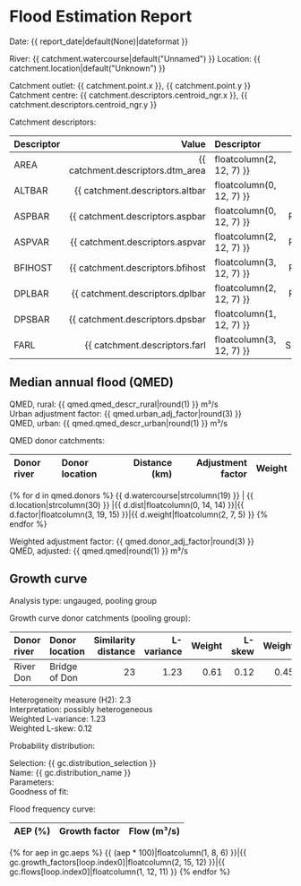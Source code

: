 # Flood Estimation Report

Date: {{ report_date|default(None)|dateformat }}

River: {{ catchment.watercourse|default("Unnamed") }}
Location: {{ catchment.location|default("Unknown") }}

Catchment outlet: {{ catchment.point.x }}, {{ catchment.point.y }}  
Catchment centre: {{ catchment.descriptors.centroid_ngr.x }}, {{ catchment.descriptors.centroid_ngr.y }}    

Catchment descriptors:

Descriptor   |      Value | Descriptor  |      Value | Descriptor  |      Value 
:------------|-----------:|:------------|-----------:|:------------|-----------:
AREA         |{{ catchment.descriptors.dtm_area|floatcolumn(2, 12, 7) }}| FPEXT       |{{ catchment.descriptors.fpext|floatcolumn(4, 12, 7) }}| SPRHOST     |{{ catchment.descriptors.sprhost|floatcolumn(2, 12, 7) }}
ALTBAR       |{{ catchment.descriptors.altbar|floatcolumn(0, 12, 7) }}| LDP         |{{ catchment.descriptors.ldp|floatcolumn(2, 12, 7) }}| URBCONC1990 |{{ catchment.descriptors.urbconc1990|floatcolumn(3, 12, 7) }}
ASPBAR       |{{ catchment.descriptors.aspbar|floatcolumn(0, 12, 7) }}| PROPWET     |{{ catchment.descriptors.propwet|floatcolumn(2, 12, 7) }}| URBEXT1990  |{{ catchment.descriptors.urbext1990|floatcolumn(4, 12, 7) }}
ASPVAR       |{{ catchment.descriptors.aspvar|floatcolumn(2, 12, 7) }}| RMED-1H     |{{ catchment.descriptors.rmed_1h|floatcolumn(1, 12, 7) }}| URBLOC1990  |{{ catchment.descriptors.urbloc1990|floatcolumn(3, 12, 7) }}
BFIHOST      |{{ catchment.descriptors.bfihost|floatcolumn(3, 12, 7) }}| RMED-1D     |{{ catchment.descriptors.rmed_1d|floatcolumn(1, 12, 7) }}| URBCONC2000 |{{ catchment.descriptors.urbconc2000|floatcolumn(3, 12, 7) }}
DPLBAR       |{{ catchment.descriptors.dplbar|floatcolumn(2, 12, 7) }}| RMED-2D     |{{ catchment.descriptors.rmed_2d|floatcolumn(1, 12, 7) }}| URBEXT2000  |{{ catchment.descriptors.urbext2000|floatcolumn(4, 12, 7) }}
DPSBAR       |{{ catchment.descriptors.dpsbar|floatcolumn(1, 12, 7) }}| SAAR        |{{ catchment.descriptors.saar|floatcolumn(0, 12, 7) }}| URBLOC2000  |{{ catchment.descriptors.urbloc2000|floatcolumn(3, 12, 7) }}
FARL         |{{ catchment.descriptors.farl|floatcolumn(3, 12, 7) }}| SAAR4170    |{{ catchment.descriptors.saar4170|floatcolumn(0, 12, 7) }}

## Median annual flood (QMED) 
                  
QMED, rural: {{ qmed.qmed_descr_rural|round(1) }} m³/s  
Urban adjustment factor: {{ qmed.urban_adj_factor|round(3) }}   
QMED, urban: {{ qmed.qmed_descr_urban|round(1) }} m³/s

QMED donor catchments:

Donor river         | Donor location                 | Distance (km)| Adjustment factor | Weight
:-------------------|:-------------------------------|-------------:|------------------:|------:
{% for d in qmed.donors %}
{{ d.watercourse|strcolumn(19) }} | {{ d.location|strcolumn(30) }} |{{ d.dist|floatcolumn(0, 14, 14) }}|{{ d.factor|floatcolumn(3, 19, 15) }}|{{ d.weight|floatcolumn(2, 7, 5) }}
{% endfor %}

Weighted adjustment factor: {{ qmed.donor_adj_factor|round(3) }}  
QMED, adjusted: {{ qmed.qmed|round(1) }} m³/s

## Growth curve

Analysis type: ungauged, pooling group

Growth curve donor catchments (pooling group):

Donor river | Donor location | Similarity distance | L-variance | Weight | L-skew | Weight
:-----------|:---------------|--------------------:|-----------:|-------:|-------:|------:
River Don   | Bridge of Don  |                  23 |       1.23 |   0.61 |   0.12 |   0.45

Heterogeneity measure (H2): 2.3  
Interpretation: possibly heterogeneous  
Weighted L-variance: 1.23  
Weighted L-skew: 0.12

Probability distribution:

Selection: {{ gc.distribution_selection }}  
Name: {{ gc.distribution_name }}  
Parameters:  
Goodness of fit:  

Flood frequency curve:

AEP (%) | Growth factor | Flow (m³/s)
-------:|--------------:|-----------:
{% for aep in gc.aeps %}
{{ (aep * 100)|floatcolumn(1, 8, 6) }}|{{ gc.growth_factors[loop.index0]|floatcolumn(2, 15, 12) }}|{{ gc.flows[loop.index0]|floatcolumn(1, 12, 11) }}
{% endfor %}
